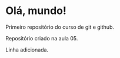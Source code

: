 # Olá, mundo!
 Primeiro repositório do curso de git e github.

 Repositório criado na aula 05.
 
 Linha adicionada.
